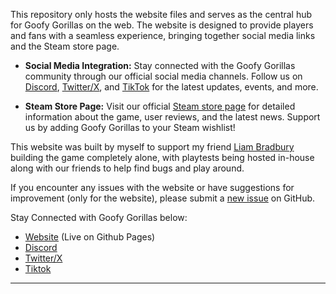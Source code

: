This repository only hosts the website files and serves as the central hub for Goofy Gorillas on the web. The website is designed to provide players and fans with a seamless experience, bringing together social media links and the Steam store page.

- **Social Media Integration:** Stay connected with the Goofy Gorillas community through our official social media channels. Follow us on [Discord](https://discord.gg/egkr4xcc9A), [Twitter/X](https://www.twitter.com/goofygorillasgg), and [TikTok](https://www.tiktok.com/@goofygorillasgg) for the latest updates, events, and more.

- **Steam Store Page:** Visit our official [Steam store page](https://store.steampowered.com/app/2627570) for detailed information about the game, user reviews, and the latest news. Support us by adding Goofy Gorillas to your Steam wishlist!

This website was built by myself to support my friend [Liam Bradbury](https://www.instagram.com/liambradbury) building the game completely alone, with playtests being hosted in-house along with our friends to help find bugs and play around.

If you encounter any issues with the website or have suggestions for improvement (only for the website), please submit a [new issue](https://github.com/your-username/goofy-gorillas/issues) on GitHub.

Stay Connected with Goofy Gorillas below:

- [Website](https://conor-timmis.github.io/Goofy-Gorillas/) (Live on Github Pages)
- [Discord](https://discord.gg/egkr4xcc9A)
- [Twitter/X](https://www.twitter.com/goofygorillasgg)
- [Tiktok](https://www.tiktok.com/@goofygorillasgg)

---

